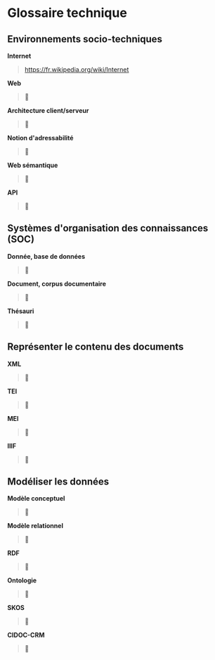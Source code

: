 # Glossaire technique

## Environnements socio-techniques

**Internet**
> https://fr.wikipedia.org/wiki/Internet

**Web**
> 🐌

**Architecture client/serveur**
> 🐌

**Notion d'adressabilité**
> 🐌

**Web sémantique**
> 🐌

**API**
> 🐌

## Systèmes d'organisation des connaissances (SOC)

**Donnée, base de données**
> 🐌

**Document, corpus documentaire**
> 🐌

**Thésauri**
> 🐌

## Représenter le contenu des documents

**XML**
> 🐌

**TEI**
> 🐌

**MEI**
> 🐌

**IIIF**
> 🐌

## Modéliser les données

**Modèle conceptuel**
> 🐌

**Modèle relationnel**
> 🐌

**RDF**
> 🐌

**Ontologie**
> 🐌

**SKOS**
> 🐌

**CIDOC-CRM**
> 🐌